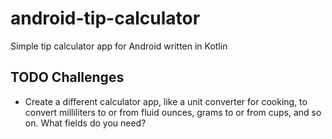 # android-tip-calculator
Simple tip calculator app for Android written in Kotlin

## TODO Challenges
- Create a different calculator app, like a unit converter for cooking, to convert milliliters to or from fluid ounces, grams to or from cups, and so on. What fields do you need?
